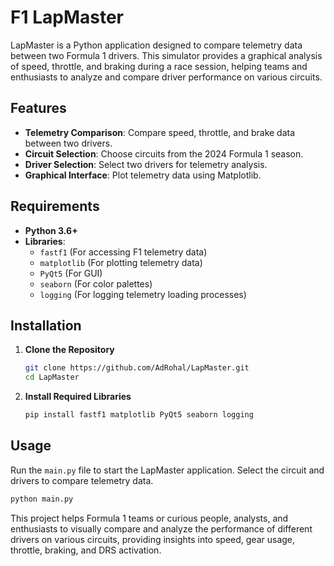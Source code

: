 # F1  **LapMaster**

LapMaster is a Python application designed to compare telemetry data between two Formula 1 drivers. This simulator provides a graphical analysis of speed, throttle, and braking during a race session, helping teams and enthusiasts to analyze and compare driver performance on various circuits.

## Features

- **Telemetry Comparison**: Compare speed, throttle, and brake data between two drivers.
- **Circuit Selection**: Choose circuits from the 2024 Formula 1 season.
- **Driver Selection**: Select two drivers for telemetry analysis.
- **Graphical Interface**: Plot telemetry data using Matplotlib.

## Requirements

- **Python 3.6+**
- **Libraries**:
  - `fastf1` (For accessing F1 telemetry data)
  - `matplotlib` (For plotting telemetry data)
  - `PyQt5` (For GUI)
  - `seaborn` (For color palettes)
  - `logging` (For logging telemetry loading processes)

## Installation

1. **Clone the Repository**
   ```bash
   git clone https://github.com/AdRohal/LapMaster.git
   cd LapMaster
   ```

2. **Install Required Libraries** 
   ```bash
   pip install fastf1 matplotlib PyQt5 seaborn logging
   ```
   
## Usage

Run the `main.py` file to start the LapMaster application. Select the circuit and drivers to compare telemetry data.
   ```bash
   python main.py
   ```

This project helps Formula 1 teams or curious people, analysts, and enthusiasts to visually compare and analyze the performance of different drivers on various circuits, providing insights into speed, gear usage, throttle, braking, and DRS activation.
